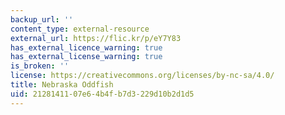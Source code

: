 ```yaml
---
backup_url: ''
content_type: external-resource
external_url: https://flic.kr/p/eY7Y83
has_external_licence_warning: true
has_external_license_warning: true
is_broken: ''
license: https://creativecommons.org/licenses/by-nc-sa/4.0/
title: Nebraska Oddfish
uid: 21281411-07e6-4b4f-b7d3-229d10b2d1d5
---
```

